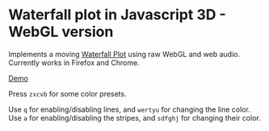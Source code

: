# Waterfall plot in Javascript 3D - WebGL version
Implements a moving [Waterfall Plot](https://en.wikipedia.org/wiki/Waterfall_plot) using raw WebGL and web audio. Currently works in Firefox and Chrome.

[Demo](https://jo-m.ch/repos/waterfall-plot-webgl/)

Press `zxcvb` for some color presets.

Use `q` for enabling/disabling lines, and `wertyu` for changing the line color. Use `a` for enabling/disabling the stripes, and `sdfghj` for changing their color.
